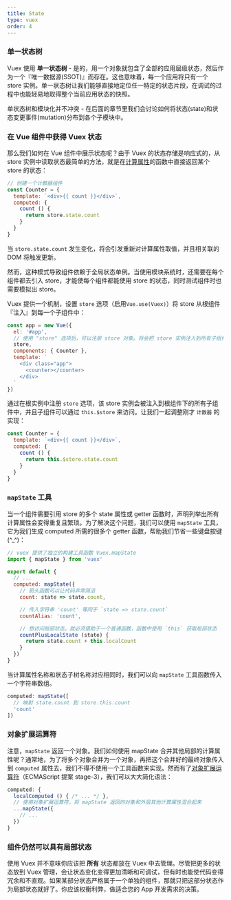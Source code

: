 ```yaml
---
title: State
type: vuex
order: 4
---
```


### 单一状态树

Vuex 使用 **单一状态树** - 是的，用一个对象就包含了全部的应用层级状态，然后作为一个『唯一数据源(SSOT)』而存在。这也意味着，每一个应用将只有一个 store 实例。单一状态树让我们能够直接地定位任一特定的状态片段，在调试的过程中也能轻易地取得整个当前应用状态的快照。

单状态树和模块化并不冲突 - 在后面的章节里我们会讨论如何将状态(state)和状态变更事件(mutation)分布到各个子模块中。

### 在 Vue 组件中获得 Vuex 状态

那么我们如何在 Vue 组件中展示状态呢？由于 Vuex 的状态存储是响应式的，从 store 实例中读取状态最简单的方法，就是在[计算属性](http://vuejs.org/guide/computed.html)的函数中直接返回某个 store 的状态：

``` js
// 创建一个计数器组件
const Counter = {
  template: `<div>{{ count }}</div>`,
  computed: {
    count () {
      return store.state.count
    }
  }
}
```

当 `store.state.count` 发生变化，将会引发重新对计算属性取值，并且相关联的 DOM 将触发更新。

然而，这种模式导致组件依赖于全局状态单例。当使用模块系统时，还需要在每个组件都去引入 store，才能使每个组件都能使用 store 的状态，同时测试组件时也需要模拟出 store。

Vuex 提供一个机制，设置 `store` 选项（启用`Vue.use(Vuex)`）将 store 从根组件『注入』到每一个子组件中：

``` js
const app = new Vue({
  el: '#app',
  // 使用 "store" 选项后，可以注册 store 对象。将会把 store 实例注入到所有子组件。
  store,
  components: { Counter },
  template: `
    <div class="app">
      <counter></counter>
    </div>
  `
})
```

通过在根实例中注册 `store` 选项，该 store 实例会被注入到根组件下的所有子组件中，并且子组件可以通过 `this.$store` 来访问。让我们一起调整刚才 `计数器` 的实现：

``` js
const Counter = {
  template: `<div>{{ count }}</div>`,
  computed: {
    count () {
      return this.$store.state.count
    }
  }
}
```

### `mapState` 工具

当一个组件需要引用 store 的多个 state 属性或 getter 函数时，声明列举出所有计算属性会变得重复且繁琐。为了解决这个问题，我们可以使用 `mapState` 工具，它为我们生成 computed 所需的很多个 getter 函数，帮助我们节省一些键盘按键(^_^)：

``` js
// vuex 提供了独立的构建工具函数 Vuex.mapState
import { mapState } from 'vuex'

export default {
  // ...
  computed: mapState({
    // 箭头函数可以让代码非常简洁
    count: state => state.count,

    // 传入字符串 'count' 等同于 `state => state.count`
    countAlias: 'count',

    // 想访问局部状态，就必须借助于一个普通函数，函数中使用 `this` 获取局部状态
    countPlusLocalState (state) {
      return state.count + this.localCount
    }
  })
}
```

当计算属性名称和状态子树名称对应相同时，我们可以向 `mapState` 工具函数传入一个字符串数组。

``` js
computed: mapState([
  // 映射 state.count 到 store.this.count
  'count'
])
```

### 对象扩展运算符

注意，`mapState` 返回一个对象。我们如何使用 mapState 合并其他局部的计算属性呢？通常地，为了将多个对象合并为一个对象，再把这个合并好的最终对象传入到 `computed` 属性去，我们不得不使用一个工具函数来实现。然而有了[对象扩展运算符](https://github.com/sebmarkbage/ecmascript-rest-spread)（ECMAScript 提案 stage-3），我们可以大大简化语法：

``` js
computed: {
  localComputed () { /* ... */ },
  // 使用对象扩展运算符，将 mapState 返回的对象和外层其他计算属性混合起来
  ...mapState({
    // ...
  })
}
```

### 组件仍然可以具有局部状态

使用 Vuex 并不意味你应该把 **所有** 状态都放在 Vuex 中去管理。尽管把更多的状态放到 Vuex 管理，会让状态变化变得更加清晰和可调试，但有时也能使代码变得冗余和不直观。如果某部分状态严格属于一个单独的组件，那就只把这部分状态作为局部状态就好了。你应该权衡利弊，做适合您的 App 开发需求的决策。
